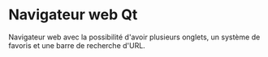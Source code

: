 # Navigateur web Qt

Navigateur web avec la possibilité d'avoir plusieurs onglets, un système de favoris et une barre de recherche d'URL.
